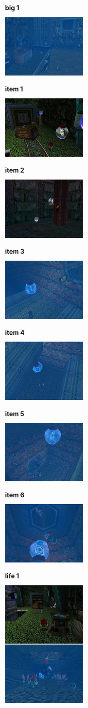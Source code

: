 <style>img{width:256px;display:inline;}</style>
## big 1
![](./AquaticMine/AquaticMine-big-1-1.png)

## item 1
![](./AquaticMine/AquaticMine-item-1-1.png)

## item 2
![](./AquaticMine/AquaticMine-item-2-1.png)

## item 3
![](./AquaticMine/AquaticMine-item-3-1.png)

## item 4
![](./AquaticMine/AquaticMine-item-4-1.png)

## item 5
![](./AquaticMine/AquaticMine-item-5-1.png)

## item 6
![](./AquaticMine/AquaticMine-item-6-1.png)

## life 1
![](./AquaticMine/AquaticMine-life-1-1.png)
![](./AquaticMine/AquaticMine-life-1-2.png)

